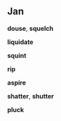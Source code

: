 

## Jan 

**douse**, **squelch**

**liquidate**  

**squint**

**rip** 

**aspire**  

**shatter**, **shutter** 

**pluck**

